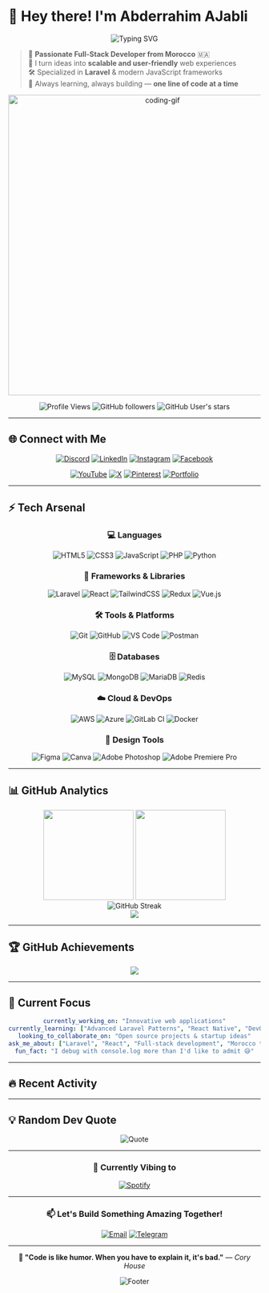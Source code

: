 # 👋 Hey there! I'm Abderrahim AJabli

<div align="center">
  
  ![Typing SVG](https://readme-typing-svg.demolab.com?font=Fira+Code&size=25&duration=3000&pause=1000&color=FF0000&background=000000&center=true&vCenter=true&width=600&height=60&lines=Full-Stack+Developer+from+Morocco+%F0%9F%87%B2%F0%9F%87%A6;Laravel+%26+React+Specialist;Turning+Ideas+into+Reality;Always+Learning%2C+Always+Building!)

</div>

> 🚀 **Passionate Full-Stack Developer from Morocco** 🇲🇦  
> 🧠 I turn ideas into **scalable and user-friendly** web experiences  
> 🛠️ Specialized in **Laravel** & modern JavaScript frameworks  
> 🌱 Always learning, always building — **one line of code at a time**

<div align="center">
  <img src="https://media.giphy.com/media/qgQUggAC3Pfv687qPC/giphy.gif" width="600px" alt="coding-gif" />
</div>

<div align="center">
  
  ![Profile Views](https://komarev.com/ghpvc/?username=NXT-HELSING&color=red&style=for-the-badge&label=PROFILE+VIEWS)
  ![GitHub followers](https://img.shields.io/github/followers/NXT-HELSING?color=red&style=for-the-badge&logo=github)
  ![GitHub User's stars](https://img.shields.io/github/stars/NXT-HELSING?color=red&style=for-the-badge&logo=github)

</div>

---

## 🌐 Connect with Me

<div align="center">

[![Discord](https://img.shields.io/badge/Discord-5865F2?style=for-the-badge&logo=discord&logoColor=white&labelColor=000000)](https://discord.gg/nxtheelsing)
[![LinkedIn](https://img.shields.io/badge/LinkedIn-0077B5?style=for-the-badge&logo=linkedin&logoColor=white&labelColor=000000)](https://linkedin.com/in/abderrahimajabli/)
[![Instagram](https://img.shields.io/badge/Instagram-E4405F?style=for-the-badge&logo=instagram&logoColor=white&labelColor=000000)](https://instagram.com/Abderrahim.AJabli)
[![Facebook](https://img.shields.io/badge/Facebook-1877F2?style=for-the-badge&logo=facebook&logoColor=white&labelColor=000000)](https://facebook.com/Abderrahim.AJabli)

[![YouTube](https://img.shields.io/badge/YouTube-FF0000?style=for-the-badge&logo=youtube&logoColor=white&labelColor=000000)](https://youtube.com/@Abderrahim.AJabli)
[![X](https://img.shields.io/badge/X-000000?style=for-the-badge&logo=X&logoColor=white&labelColor=FF0000)](https://x.com/Abderrahim.AJabli)
[![Pinterest](https://img.shields.io/badge/Pinterest-E60023?style=for-the-badge&logo=pinterest&logoColor=white&labelColor=000000)](https://pinterest.com/Abderrahim.AJabli)
[![Portfolio](https://img.shields.io/badge/Portfolio-FF0000?style=for-the-badge&logo=About.me&logoColor=white&labelColor=000000)](https://your-portfolio-link.com)

</div>

---

## ⚡ Tech Arsenal

<div align="center">

### 💻 **Languages**
![HTML5](https://img.shields.io/badge/HTML5-E34F26?style=for-the-badge&logo=html5&logoColor=white&labelColor=000000)
![CSS3](https://img.shields.io/badge/CSS3-1572B6?style=for-the-badge&logo=css3&logoColor=white&labelColor=000000)
![JavaScript](https://img.shields.io/badge/JavaScript-F7DF1E?style=for-the-badge&logo=javascript&logoColor=black&labelColor=000000)
![PHP](https://img.shields.io/badge/PHP-777BB4?style=for-the-badge&logo=php&logoColor=white&labelColor=000000)
![Python](https://img.shields.io/badge/Python-3776AB?style=for-the-badge&logo=python&logoColor=white&labelColor=000000)

### 🚀 **Frameworks & Libraries**
![Laravel](https://img.shields.io/badge/Laravel-FF2D20?style=for-the-badge&logo=laravel&logoColor=white&labelColor=000000)
![React](https://img.shields.io/badge/React-20232A?style=for-the-badge&logo=react&logoColor=61DAFB&labelColor=000000)
![TailwindCSS](https://img.shields.io/badge/Tailwind_CSS-38B2AC?style=for-the-badge&logo=tailwind-css&logoColor=white&labelColor=000000)
![Redux](https://img.shields.io/badge/Redux-593D88?style=for-the-badge&logo=redux&logoColor=white&labelColor=000000)
![Vue.js](https://img.shields.io/badge/Vue.js-35495E?style=for-the-badge&logo=vue.js&logoColor=4FC08D&labelColor=000000)

### 🛠️ **Tools & Platforms**
![Git](https://img.shields.io/badge/Git-F05033?style=for-the-badge&logo=git&logoColor=white&labelColor=000000)
![GitHub](https://img.shields.io/badge/GitHub-181717?style=for-the-badge&logo=github&logoColor=white&labelColor=FF0000)
![VS Code](https://img.shields.io/badge/VS_Code-0078D4?style=for-the-badge&logo=visual%20studio%20code&logoColor=white&labelColor=000000)
![Postman](https://img.shields.io/badge/Postman-FF6C37?style=for-the-badge&logo=postman&logoColor=white&labelColor=000000)

### 🗄️ **Databases**
![MySQL](https://img.shields.io/badge/MySQL-4479A1?style=for-the-badge&logo=mysql&logoColor=white&labelColor=000000)
![MongoDB](https://img.shields.io/badge/MongoDB-4EA94B?style=for-the-badge&logo=mongodb&logoColor=white&labelColor=000000)
![MariaDB](https://img.shields.io/badge/MariaDB-003545?style=for-the-badge&logo=mariadb&logoColor=white&labelColor=000000)
![Redis](https://img.shields.io/badge/Redis-DC382D?style=for-the-badge&logo=redis&logoColor=white&labelColor=000000)

### ☁️ **Cloud & DevOps**
![AWS](https://img.shields.io/badge/Amazon_AWS-FF9900?style=for-the-badge&logo=amazonaws&logoColor=white&labelColor=000000)
![Azure](https://img.shields.io/badge/Microsoft_Azure-0072C6?style=for-the-badge&logo=microsoftazure&logoColor=white&labelColor=000000)
![GitLab CI](https://img.shields.io/badge/GitLab_CI-181717?style=for-the-badge&logo=gitlab&logoColor=white&labelColor=FF0000)
![Docker](https://img.shields.io/badge/Docker-2496ED?style=for-the-badge&logo=docker&logoColor=white&labelColor=000000)

### 🎨 **Design Tools**
![Figma](https://img.shields.io/badge/Figma-F24E1E?style=for-the-badge&logo=figma&logoColor=white&labelColor=000000)
![Canva](https://img.shields.io/badge/Canva-00C4CC?style=for-the-badge&logo=Canva&logoColor=white&labelColor=000000)
![Adobe Photoshop](https://img.shields.io/badge/Adobe_Photoshop-31A8FF?style=for-the-badge&logo=adobephotoshop&logoColor=white&labelColor=000000)
![Adobe Premiere Pro](https://img.shields.io/badge/Adobe_Premiere_Pro-9999FF?style=for-the-badge&logo=adobepremierepro&logoColor=white&labelColor=000000)

</div>

---

## 📊 GitHub Analytics

<div align="center">
  <img height="180em" src="https://github-readme-stats.vercel.app/api?username=NXT-HELSING&show_icons=true&theme=radical&include_all_commits=true&count_private=true&bg_color=000000&title_color=FF0000&text_color=FFFFFF&icon_color=FF0000&border_color=FF0000"/>
  <img height="180em" src="https://github-readme-stats.vercel.app/api/top-langs/?username=NXT-HELSING&layout=compact&langs_count=8&theme=radical&bg_color=000000&title_color=FF0000&text_color=FFFFFF&border_color=FF0000"/>
</div>

<div align="center">
  <img src="https://github-readme-streak-stats.herokuapp.com/?user=NXT-HELSING&theme=radical&background=000000&stroke=FF0000&ring=FF0000&fire=FF0000&currStreakLabel=FFFFFF&sideLabels=FFFFFF&currStreakNum=FF0000&sideNums=FF0000&dates=FFFFFF&border=FF0000" alt="GitHub Streak" />
</div>

<div align="center">
  <img src="https://github-readme-activity-graph.vercel.app/graph?username=NXT-HELSING&bg_color=000000&color=FFFFFF&line=FF0000&point=FFFFFF&area=true&hide_border=false&border_color=FF0000&theme=react-dark" />
</div>

---

## 🏆 GitHub Achievements

<div align="center">
  <img src="https://github-profile-trophy.vercel.app/?username=NXT-HELSING&theme=radical&no-frame=false&no-bg=false&margin-w=8&column=4&bg_color=000000&title_color=FF0000&text_color=FFFFFF&border_color=FF0000" />
</div>

---

## 🎯 Current Focus

<div align="center">

```yaml
currently_working_on: "Innovative web applications"
currently_learning: ["Advanced Laravel Patterns", "React Native", "DevOps"]
looking_to_collaborate_on: "Open source projects & startup ideas"
ask_me_about: ["Laravel", "React", "Full-stack development", "Morocco tech scene"]
fun_fact: "I debug with console.log more than I'd like to admit 😅"
```

</div>

---

## 🔥 Recent Activity

<!--START_SECTION:activity-->
<!--END_SECTION:activity-->

---

## 💡 Random Dev Quote

<div align="center">

![Quote](https://quotes-github-readme.vercel.app/api?type=horizontal&theme=radical&bg_color=000000&title_color=FF0000&text_color=FFFFFF&border_color=FF0000)

</div>

---

<div align="center">
  
### 🎵 Currently Vibing to
  
[![Spotify](https://spotify-recently-played-readme.vercel.app/api?user=YOUR_SPOTIFY_USERNAME&bg_color=000000&border_color=FF0000)](https://open.spotify.com/user/YOUR_SPOTIFY_USERNAME)

</div>

---

<div align="center">

### 📫 **Let's Build Something Amazing Together!**

[![Email](https://img.shields.io/badge/Email-FF0000?style=for-the-badge&logo=gmail&logoColor=white&labelColor=000000)](mailto:your.email@example.com)
[![Telegram](https://img.shields.io/badge/Telegram-2CA5E0?style=for-the-badge&logo=telegram&logoColor=white&labelColor=000000)](https://t.me/yourusername)

---

**💭 "Code is like humor. When you have to explain it, it's bad."** — *Cory House*

![Footer](https://capsule-render.vercel.app/api?type=waving&color=FF0000&height=100&section=footer&text=Happy%20Coding!&fontSize=30&fontColor=FFFFFF&animation=twinkling&fontAlign=50)

</div>
